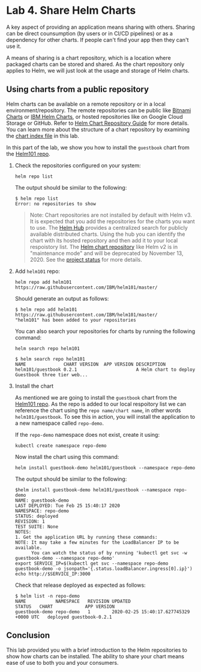 # Lab 4. Share Helm Charts

A key aspect of providing an application means sharing with others. Sharing can be direct counsumption (by users or in CI/CD pipelines) or as a dependency for other charts. If people can't find your app then they can't use it.

A means of sharing is a chart repository, which is a location where packaged charts can be stored and shared. As the chart repository only applies to Helm, we will just look at the usage and storage of Helm charts.

## Using charts from a public repository

Helm charts can be available on a remote repository or in a local environment/repository. The remote repositories can be public like [Bitnami Charts](https://github.com/bitnami/charts) or [IBM Helm Charts](https://github.com/IBM/charts), or hosted repositories like on Google Cloud Storage or GitHub. Refer to [Helm Chart Repository Guide](https://helm.sh/docs/topics/chart_repository/) for more details. You can learn more about the structure of a chart repository by examining the [chart index file](https://raw.githubusercontent.com/IBM/helm101/master/repo/stable/index.yaml) in this lab.

In this part of the lab, we show you how to install the `guestbook` chart from the [Helm101 repo](https://ibm.github.io/helm101/).

1. Check the repositories configured on your system:

      ```console
      helm repo list
      ```

      The output should be similar to the following:

      ```console
      $ helm repo list
      Error: no repositories to show
      ```

      > Note: Chart repositories are not installed by default with Helm v3. It is expected that you add the repositories for the charts you want to use. The [Helm Hub](https://hub.helm.sh) provides a centralized search for publicly available distributed charts. Using the hub you can identify the chart with its hosted repository and then add it to your local respoistory list. The [Helm chart repository](https://github.com/helm/charts) like Helm v2 is in "maintenance mode" and will be deprecated by November 13, 2020. See the [project status](https://github.com/helm/charts#status-of-the-project) for more details.

1. Add `helm101` repo:

      ```console
      helm repo add helm101 https://raw.githubusercontent.com/IBM/helm101/master/
      ```

      Should generate an output as follows:

      ```console
      $ helm repo add helm101 https://raw.githubusercontent.com/IBM/helm101/master/
      "helm101" has been added to your repositories
      ```

      You can also search your repositories for charts by running the following command:

      ```console
      helm search repo helm101
      ```

      ```console
      $ helm search repo helm101
      NAME              CHART VERSION  APP VERSION DESCRIPTION
      helm101/guestbook 0.2.1                      A Helm chart to deploy Guestbook three tier web...
      ```

1. Install the chart

      As mentioned we are going to install the `guestbook` chart from the [Helm101 repo](https://ibm.github.io/helm101/). As the repo is added to our local respoitory list we can reference the chart using the `repo name/chart name`, in other words `helm101/guestbook`. To see this in action, you will install the application to a new namespace called `repo-demo`.

      If the `repo-demo` namespace does not exist, create it using:

      ```console
      kubectl create namespace repo-demo
      ```

      Now install the chart using this command:

      ```console
      helm install guestbook-demo helm101/guestbook --namespace repo-demo
      ```

      The output should be similar to the following:

      ```console
      $helm install guestbook-demo helm101/guestbook --namespace repo-demo
      NAME: guestbook-demo
      LAST DEPLOYED: Tue Feb 25 15:40:17 2020
      NAMESPACE: repo-demo
      STATUS: deployed
      REVISION: 1
      TEST SUITE: None
      NOTES:
      1. Get the application URL by running these commands:
      NOTE: It may take a few minutes for the LoadBalancer IP to be available.
            You can watch the status of by running 'kubectl get svc -w guestbook-demo --namespace repo-demo'
      export SERVICE_IP=$(kubectl get svc --namespace repo-demo guestbook-demo -o jsonpath='{.status.loadBalancer.ingress[0].ip}')
      echo http://$SERVICE_IP:3000
      ```

      Check that release deployed as expected as follows:

      ```console
      $ helm list -n repo-demo
      NAME           NAMESPACE   REVISION UPDATED                                   STATUS   CHART            APP VERSION
      guestbook-demo repo-demo   1        2020-02-25 15:40:17.627745329 +0000 UTC   deployed guestbook-0.2.1
      ```

## Conclusion

This lab provided you with a brief introduction to the Helm repositories to show how charts can be installed. The ability to share your chart means ease of use to both you and your consumers.
